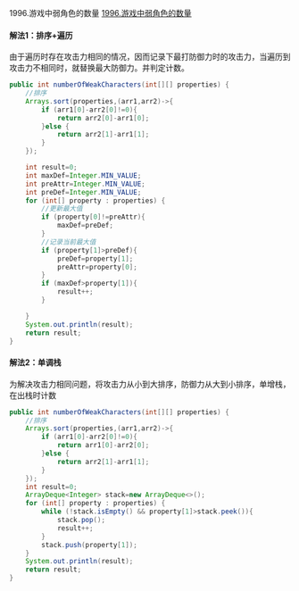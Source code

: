 1996.游戏中弱角色的数量
[1996.游戏中弱角色的数量](https://leetcode-cn.com/problems/the-number-of-weak-characters-in-the-game/)

#### 解法1：排序+遍历

由于遍历时存在攻击力相同的情况，因而记录下最打防御力时的攻击力，当遍历到攻击力不相同时，就替换最大防御力。并判定计数。

```java
public int numberOfWeakCharacters(int[][] properties) {
    //排序
    Arrays.sort(properties,(arr1,arr2)->{
        if (arr1[0]-arr2[0]!=0){
            return arr2[0]-arr1[0];
        }else {
            return arr2[1]-arr1[1];
        }
    });

    int result=0;
    int maxDef=Integer.MIN_VALUE;
    int preAttr=Integer.MIN_VALUE;
    int preDef=Integer.MIN_VALUE;
    for (int[] property : properties) {
        //更新最大值
        if (property[0]!=preAttr){
            maxDef=preDef;
        }
        //记录当前最大值
        if (property[1]>preDef){
            preDef=property[1];
            preAttr=property[0];
        }
        if (maxDef>property[1]){
            result++;
        }

    }
    System.out.println(result);
    return result;
}
```

#### 解法2：单调栈

为解决攻击力相同问题，将攻击力从小到大排序，防御力从大到小排序，单增栈，在出栈时计数

```java
public int numberOfWeakCharacters(int[][] properties) {
    //排序
    Arrays.sort(properties,(arr1,arr2)->{
        if (arr1[0]-arr2[0]!=0){
            return arr1[0]-arr2[0];
        }else {
            return arr2[1]-arr1[1];
        }
    });
    int result=0;
    ArrayDeque<Integer> stack=new ArrayDeque<>();
    for (int[] property : properties) {
        while (!stack.isEmpty() && property[1]>stack.peek()){
            stack.pop();
            result++;
        }
        stack.push(property[1]);
    }
    System.out.println(result);
    return result;
}
```

